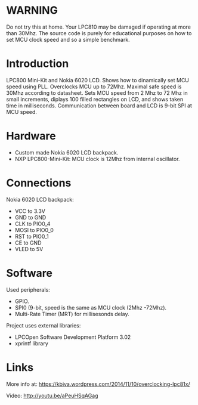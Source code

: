 WARNING
=
Do not try this at home. Your LPC810 may be damaged if operating at more than 30Mhz.
The source code is purely for educational purposes on how to set MCU clock speed and
so a simple benchmark.

Introduction
=
LPC800 Mini-Kit and Nokia 6020 LCD.
Shows how to dinamically set MCU speed using PLL.
Overclocks MCU up to 72Mhz. Maximal safe speed is 30Mhz according to datasheet.
Sets MCU speed from 2 Mhz to 72 Mhz in small increments, diplays 100 filled rectangles
on LCD, and shows taken time in milliseconds.
Communication between board and LCD is 9-bit SPI at MCU speed.

Hardware
=
* Custom made Nokia 6020 LCD backpack.
* NXP LPC800-Mini-Kit: MCU clock is 12Mhz from internal oscillator.

Connections
=

Nokia 6020 LCD backpack:

* VCC to 3.3V
* GND to GND
* CLK to PIO0_4
* MOSI to PIO0_0
* RST to PIO0_1
* CE to GND
* VLED to 5V

Software
=
Used peripherals: 

* GPIO.
* SPI0 (9-bit, speed is the same as MCU clock (2Mhz -72Mhz).
* Multi-Rate Timer (MRT) for millisesonds delay. 

Project uses external libraries:

* LPCOpen Software Development Platform 3.02
* xprintf library

Links
=
More info at: https://kbiva.wordpress.com/2014/11/10/overclocking-lpc81x/

Video: http://youtu.be/aPeuHSqAGag
